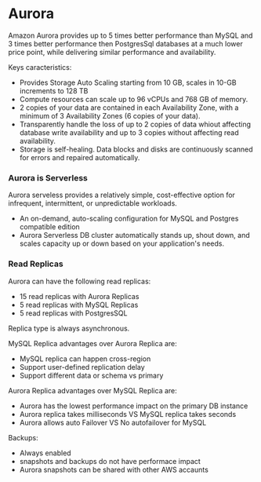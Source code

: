# Aurora

Amazon Aurora provides up to 5 times better performance than MySQL and 3 times better performance then PostgresSql databases at a much lower price point, while delivering similar performance and availability.

Keys caracteristics:

* Provides Storage Auto Scaling starting from 10 GB, scales in 10-GB increments to 128 TB
* Compute resources can scale up to 96 vCPUs and 768 GB of memory.
* 2 copies of your data are contained in each Availability Zone, with a minimum of 3 Availability Zones (6 copies of your data).
* Transparently handle the loss of up to 2 copies of data whiout affecting database write availability and up to 3 copies without affecting read availability.
* Storage is self-healing. Data blocks and disks are continuously scanned for errors and repaired automatically.

### Aurora is Serverless

&#x20;Aurora serveless provides a relatively simple, cost-effective option for infrequent, intermittent, or unpredictable workloads.

* An on-demand, auto-scaling configuration for MySQL and Postgres compatible edition
* Aurora Serverless DB cluster automatically stands up, shout down, and scales capacity up or down based on your application's needs.

### Read Replicas

Aurora can have the following read replicas:

* 15 read replicas with Aurora Replicas
* 5 read replicas with MySQL Replicas
* 5 read replicas with PostgresSQL

Replica type is always asynchronous.&#x20;

MySQL Replica advantages over Aurora Replica are:

* MySQL replica can happen cross-region
* Support user-defined replication delay
* Support different data or schema vs primary



Aurora Replica advantages over MySQL Replica are:

* Aurora has the lowest performance impact on the primary DB instance
* Aurora  replica takes milliseconds VS MySQL replica takes seconds
* Aurora allows auto Failover VS No autofailover for MySQL

Backups:

* Always enabled&#x20;
* snapshots and backups do not have performace impact
* Aurora snapshots can be shared with other AWS accaunts&#x20;
